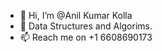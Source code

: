 - 👋 Hi, I’m @Anil Kumar Kolla
- 👀 Data Structures and Algorims.
- 📫 Reach me on +1 6608690173

<!---
S545232/S545232 is a ✨ special ✨ repository because its `README.md` (this file) appears on your GitHub profile.
You can click the Preview link to take a look at your changes.
--->
